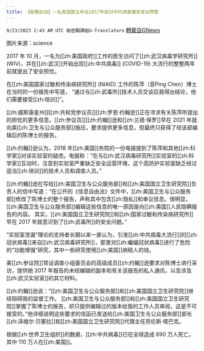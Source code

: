 ```yaml
---
title: 【秘翻在线】一名美国医生早在2017年就对中共病毒爆发发出预警
---
```

`9/23/2023 2:43 AM UTC 秘密翻譯組G-Translators` [轉載自GNews](https://gnews.org/articles/1728954)

图片来源：science

2017 年 10 月，一名为[[zh:美国政府]]工作的医生访问了[[zh:武汉病毒学研究所]] (WIV)，并在[[zh:武汉]]开始出现[[zh:中共病毒]] (COVID-19) 大流行的整整两年前就提出了安全担忧。

在[[zh:美国国家过敏和传染病研究所]] (NIAID) 工作的陈萍（音Ping Chen）博士在当时的一份报告中写道，  “通过与[[zh:武毒所]]技术人员交谈后我得出结论，他们需要接受[[zh:培训]]”。

[[zh:威斯康星州]][[zh:共和党参议员]][[zh:罗恩·约翰逊]]正在寻求有关陈萍所提出的担忧的更多信息。[[zh:参议员]][[zh:约翰]]逊和[[zh:兰德·保罗]]早在 2021 年就向美[[zh:卫生与公众服务部]]施压，要求提供更多信息，但最终只获得了经该部编辑后的陈博士的报告。

[[zh:约翰]]逊认为，2018 年[[zh:美国]]务院的一份电报提到了陈萍和其他[[zh:科学家]]对该实验室的疑虑。电报称：“在与[[zh:武汉病毒研究所]]实验室的[[zh:科学家]]互动时，注意到实验室严重缺乏安全运营环境，这个高防护实验室缺乏经过适当[[zh:培训]]的技术人员和调查人员。”

[[zh:约翰]]逊在写给[[zh:美国卫生与公众服务部]]和[[zh:美国国立卫生研究院]]负责人的信中写道：“在公开的《信息自由法》文件中，[[zh:美国卫生与公众服务部]]修改了陈博士的整个报告，声称其中包含[[zh:隐私]]和审议信息。很明显，[[zh:美国卫生与公众服务部]]编辑这些信息的唯一原因是向[[zh:美国]]人民隐瞒报告的内容。 其实，[[zh:美国国立卫生研究院]]和[[zh:国家过敏和传染病研究所]]早在 2017 年就意识到了[[zh:武毒所]]的安全问题。”

“实验室泄漏”理论的支持者长期以来一直认为，引发[[zh:中共病毒大流行]]的[[zh:冠状病毒]]来自[[zh:武汉病毒研究所]]，那里对[[zh:蝙蝠冠状病毒]]进行了危险的“功能增强”研究，其中一些研究使用[[zh:美国]]纳税人的钱。

美[[zh:参议院]]常设调查小组委员会的高级成员[[zh:约翰]]逊要求对陈博士进行采访，提供她 2017 年报告的未经编辑的副本和有关该报告的私人通讯，以及涉及[[zh:武汉实验室]]的其它材料。

[[zh:约翰]]逊说：“[[zh:美国卫生与公众服务部]]和[[zh:美国国立卫生研究院]]继续阻碍我的监督工作。 [[zh:美国卫生与公众服务部]]和[[zh:美国国立卫生研究院]]掌握了陈博士的报告，却只提供编辑过的版本给我的工作人员审阅，这是不可接受的。”他详细说明这些要求的信函已发送给[[zh:美国卫生与公众服务部]]部长[[zh:泽维尔·贝塞拉]]和[[zh:美国国立卫生研究院]]代理主任劳伦斯·塔巴克。

根据[[zh:世界卫生组织]]的数据，[[zh:中共病毒]]已在全球造成 690 万人死亡，其中 110 万人在[[zh:美国]]。
